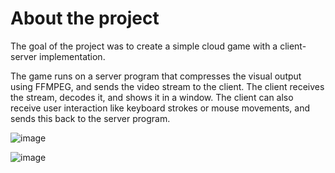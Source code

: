 # About the project

The goal of the project was to create a simple cloud game with a client-server implementation.

The game runs on a server program that compresses the visual output using FFMPEG, and sends the video stream to the client.
The client receives the stream, decodes it, and shows it in a window. The client can also receive user interaction like keyboard strokes or mouse movements, and sends this back to the server program.

![image](https://user-images.githubusercontent.com/63373832/179846966-2baaf77a-68f7-4655-87ff-b688d179cc05.png)

![image](https://user-images.githubusercontent.com/63373832/179847060-4d791f2d-b4ed-4bdc-a0b0-e1832c11e862.png)
